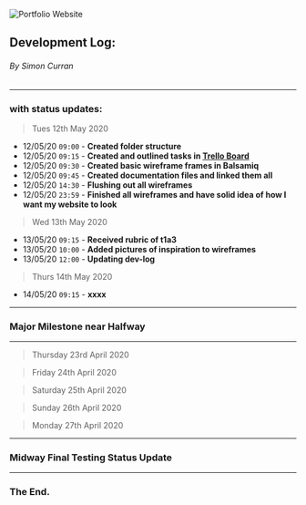 ![Portfolio Website]()


## Development Log:
###### By Simon Curran
----
### with status updates:

> Tues 12th May 2020

- 12/05/20 `09:00` - **Created folder structure**
- 12/05/20 `09:15` - **Created and outlined tasks in [Trello Board](https://trello.com/b/5zC6lx3A/simosultans-portfolio-website)**
- 12/05/20 `09:30` - **Created basic wireframe frames in Balsamiq**
- 12/05/20 `09:45` - **Created documentation files and linked them all**
- 12/05/20 `14:30` - **Flushing out all wireframes**
- 12/05/20 `23:59` - **Finished all wireframes and have solid idea of how I want my website to look**


> Wed 13th May 2020

- 13/05/20 `09:15` - **Received rubric of t1a3**
- 13/05/20 `10:00` - **Added pictures of inspiration to wireframes**
- 13/05/20 `12:00` - **Updating dev-log**


 > Thurs 14th May 2020

- 14/05/20 `09:15` - **xxxx**
<!-- - 22/04/20 `00:00` - **Show player's level method working**
- 22/04/20 `09:00` - **Started planning Challenge class and methods more in depth**
- 22/04/20 `09:30` - **Creating Challenge instance works**
- 22/04/20 `11:00` - **After scrolling through 'tty-prompt' Gem and have idea** -->

----
### Major Milestone near Halfway
<!-- When scrolling through the 'tty-prompt' Gem, I can't remember what I was looking at, but I managed to come up with the idea of how to make the much more interactive and fun to play. Initially the challenges were going to consist of a lot of wait (sleep) methods, which would resemble people learning and stumbling. However, the idea I came up with was to incorporate real coding questions into the challenges. The MCQ Kahoot questions in the bootcamp I attend heavily inspired the style.
This would change a large chunk of my plan for Challenges, but it was worth undertaking as the game would be much more enjoyable. I still used the fundamentals of the original Challenges Flow Chart, but would alter it them, in turn making the flow more condensed as well. As can be seen in the 2 images provided. -->


----

<!-- - 22/04/20 `12:00` - **Incorporating this idea back into the flow chart - using 3 placeholder questions for all 9 questions**
- 22/04/20 `14:00` - **Challenges are working as intended**
- 22/04/20 `16:00` - **Have all Challenges and Extra Activities flowing as intended**
- 22/04/20 `16:30` - **Developed method where player does not have enough EXP at end of Challenges**
- 22/04/20 `16:45` - **Added in code to other sub classes now (Medium/Youtube etc) - these are similar to Twitter, except text/strings**
- 22/04/20 `16:45` - **Added in code to other sub classes now (Medium/Youtube etc) - these are similar to Twitter, except text/strings**
- 22/04/20 `17:00` - **First successful play through** -->


> Thursday 23rd April 2020

<!-- - 23/04/20 `16:30` - **Added in 6 more questions to make all unique**
- 23/04/20 `17:30` - **Decided to drop initial choice of player's level (Master/Advanced etc) due to it not sitting well with the MVP. Was too easy for the player to receive easy EXP. However this will be added back in later when there is functionality around the whole idea**
- 23/04/20 `18:00` - **Refactored player class by making all player methods present in its class**
- 23/04/20 `18:00` - **Also discovering the need to have the Game instance Global. I could pass in the object each time, but the Game instance should be accessed by everything so Global seemed appropriate and less error prone**
- 23/04/20 `18:30` - **Altered all Game objects to Global**
- 23/04/20 `22:00` - **Started styling the game with coloured text, logos and loading symbols (sourced from tty-spinner)** -->

> Friday 24th April 2020

<!-- - 24/04/20 `03:00` - **Finished styling the game**
- 24/04/20 `13:00` - **Tidied up code and comments everywhere needed**
- 24/04/20 `14:00` - **Developed method for player to help out another player after challenges**
- 24/04/20 `15:00` - **Player helping method working**
- 24/04/20 `15:30` - **Testing game to ensure 'feel' is correct**
- 24/04/20 `16:30` - **Developed method where player has an enemy 'Comparison' take some of their EXP, but give option for player to earn it back**
- 24/04/20 `17:30` - **Completion of MVP - additional nice to have features go in on Monday 27th** -->

> Saturday 25th April 2020

<!-- - 25/04/20 `12:00` - **Starting to collect all info into Docs for submission**
- 25/04/20 `15:00` - **Condensed and altered flow chart to resemble current flow**
- 25/04/20 `16:30` - **Needed to revert some git commits and pushes, in turn, unknowingly deleted some doc files and work - PANIC**
- 25/04/20 `17:30` - **Fixed work and found files stored elsewhere, all up to date, problem solved - RELIEF** -->

> Sunday 26th April 2020

<!-- - 26/04/20 `09:00` - **Finishing touches on Software Development Plan Md**
- 26/04/20 `12:30` - **Converted Trello Dev Log to this Markdown file**
- 26/04/20 `16:30` - **Created a script to run the game**
- 26/04/20 `16:30` - **Updated Help Markdown file to include how to run the game from the script**
- 26/04/20 `17:00` - **Finished Help Markdown file**
- 26/04/20 `17:10` - **Sourced questions to add into the game**
- 26/04/20 `18:00` - **Added in sourced questions to game (copy/pasted over placeholders)**

- 26/04/20 `19:00` - **Starting PowerPoint Presentation on Google Slides**
- 26/04/20 `20:30` - **Finished PowerPoint Presentation on Google Slides**
- 26/04/20 `20:40` - **Finishing touches on development log**
- 26/04/20 `20:45` - **Finishing touches on software development plan** -->


> Monday 27th April 2020


<!-- - 27/04/20 `10:00` - **Reviewed markdown files to ensure they're pretty**
- 27/04/20 `12:00` - **Added command line argument to get players name in script to pass into game**
- 27/04/20 `14:00` - **Added manual testing list to SDP**
- 27/04/20 `16:00` - **Finalising all docs**
- 27/04/20 `18:30` - **Quick last test before submission** -->




----
### Midway Final Testing Status Update

<!-- For the most part, the design of my app didn't sway from original idea. There was the change in how Challenges worked, and how that Extra Activities just showed a countdown timer instead of giving the player an option to select what how to react to it (as I wanted to strongly suggest the time taken to do these tasks is time worth spent, rather than giving the player a cheat way to earn EXP). I mainly tested the game throughout the development to ensure the functions were working as intended. Enough time wasn't spent on developing the testing criteria initially, this was due because I felt the use of 'tty-prompt' would solve a lot of my User Input issues. It did, but a colleague raised my attention to an area where I could have tested to ensure the correct data was being sent between methods. I have taken this as a learning curve to focus more on it next time. That should reduce some debug time, however that should not detract away from the importance of testing throughout development. As the 'feel' of your app needs to be taken into account and sometimes that can only be seen when it's happening in front of us.  -->

----
### The End.

